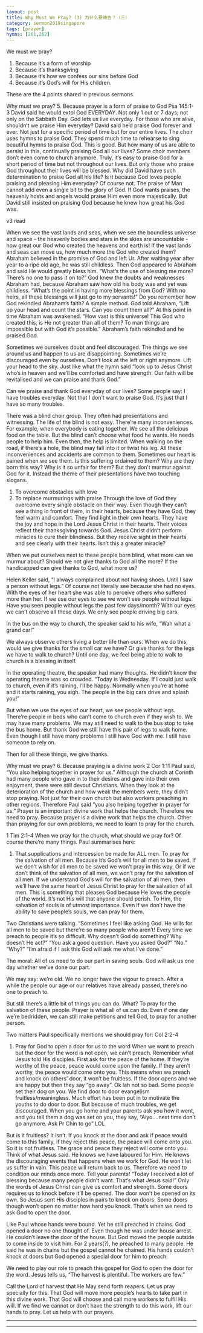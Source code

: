 ```yaml
---
layout: post
title: Why Must We Pray? (3) 为什么要祷告？（三）
category: sermon2019singapore
tags: [prayer]
hymns: [261,262]
---
```


We must we pray?
1. Because it’s a form of worship
2. Because it’s thanksgiving
3. Because it’s how we confess our sins before God
4. Because it’s God’s will for His children. 

These are the 4 points shared in previous sermons.

Why must we pray?
5. Because prayer is a form of praise to God 
Psa 145:1-3
David said he would extol God EVERYDAY. Not only 1 out or 7 days; not only on the Sabbath Day. God lets us live everyday. For those who are alive, shouldn’t we praise Him everyday? David said he’d praise God forever and ever. Not just for a specific period of time but for our entire lives. The choir uses hymns to praise God. They spend much time to rehearse to sing beautiful hymns to praise God. This is good. But how many of us are able to persist in this, continually praising God all our lives? Some choir members don’t even come to church anymore. Truly, it’s easy to praise God for a short period of time but not throughout our lives. But only those who praise God throughout their lives will be blessed. Why did David have such determination to praise God all his life? Is it because God loves people praising and pleasing Him everyday? Of course not. The praise of Man cannot add even a single bit to the glory of God. If God wants praises, the heavenly hosts and angels would praise Him even more majestically. But David still insisted on praising God because he knew how great his God was. 

v3 read 

When we see the vast lands and seas, when we see the boundless universe and space - the heavenly bodies and stars in the skies are uncountable - how great our God who created the heavens and earth is! If the vast lands and seas can move us, how much more the God who created them? Abraham believed in the promise of God and left Ur. After waiting year after year to a ripe old age, he was still childless. Then God appeared to Abraham and said He would greatly bless him. “What’s the use of blessing me more? There’s no one to pass it on to?” God knew the doubts and weaknesses Abraham had, because Abraham saw how old his body was and yet was childless. “What’s the point in having more blessings from God? With no heirs, all these blessings will just go to my servants!” Do you remember how God rekindled Abraham’s faith? A simple method. God told Abraham, “Lift up your head and count the stars. Can you count them all?” At this point in time Abraham was awakened. “How vast is this universe! This God who created this, is He not greater than all of them? To man things are impossible but with God it’s possible.” Abraham’s faith rekindled and he praised God. 

Sometimes we ourselves doubt and feel discouraged. The things we see around us and happen to us are disappointing. Sometimes we’re discouraged even by ourselves. Don’t look at the left or right anymore. Lift your head to the sky. Just like what the hymn said “look up to Jesus Christ who’s in heaven and we’ll be comforted and have strength. Our faith will be revitalised and we can praise and thank God.”

Can we praise and thank God everyday of our lives? Some people say: I have troubles everyday. Not that I don’t want to praise God. It’s just that I have so many troubles. 

There was a blind choir group. They often had presentations and witnessing. The life of the blind is not easy. There’re many inconveniences. For example, when everybody is eating together. We see all the delicious food on the table. But the blind can’t choose what food he wants. He needs people to help him. Even then, the help is limited. When walking on the road, if there’s a hole, the blind may fall into it or twist his leg. All these inconveniences and accidents are common to them. Sometimes our heart is pained when we see them. Is this suffering ordained to them? Why are they born this way? Why is it so unfair for them? But they don’t murmur against God for it. Instead the theme of their presentations have two touching slogans. 
1. To overcome obstacles with love
2. To replace murmurings with praise 
Through the love of God they overcome every single obstacle on their way. Even though they can’t see a thing in front of them, in their hearts, because they have God, they feel warm and comfort. They find light in their own hearts. They have the joy and hope in the Lord Jesus Christ in their hearts. Their voices reflect their thanksgiving towards God. Jesus Christ didn’t perform miracles to cure their blindness. But they receive sight in their hearts and see clearly with their hearts. Isn’t this a greater miracle?

When we put ourselves next to these people born blind, what more can we murmur about? Should we not give thanks to God all the more? If the handicapped can give thanks to God, what more us?

Helen Keller said, “I always complained about not having shoes. Until I saw a person without legs.” Of course not literally see because she had no eyes. With the eyes of her heart she was able to perceive others who suffered more than her. If we use our eyes to see we won’t see people without legs. Have you seen people without legs the past few days/month? With our eyes we can’t observe all these days. We only see people driving big cars. 

In the bus on the way to church, the speaker said to his wife, “Wah what a grand car!”

We always observe others living a better life than ours. When we do this, would we give thanks for the small car we have? Or give thanks for the legs we have to walk to church? Until one day, we feel being able to walk to church is a blessing in itself. 

In the operating theatre, the speaker had many thoughts. He didn’t know the operating theatre was so crowded. “Today is Wednesday. If I could just walk to church, even if it’s raining, I’ll be happy. Normally when you’re at home and it starts raining, you sigh. The people in the big cars drive and splash you!”

But when we use the eyes of our heart, we see people without legs. There’re people in beds who can’t come to church even if they wish to. We may have many problems. We may still need to walk to the bus stop to take the bus home. But thank God we still have this pair of legs to walk home. Even though I still have many problems I still have God with me. I still have someone to rely on. 

Then for all these things, we give thanks. 

Why must we pray?
6. Because praying is a divine work
2 Cor 1:11
Paul said, “You also helping together in prayer for us.”
Although the church at Corinth had many people who gave in to their desires and gave into their own enjoyment, there were still devout Christians. When they look at the deterioration of the church and how weak the members were, they didn’t stop praying. Not just for their own church but also workers preaching in other regions. Therefore Paul said “you also helping together in prayer for us.” Prayer is an important divine work that helps the church. Therefore we need to pray. Because prayer is a divine work that helps the church. Other than praying for our own problems, we need to learn to pray for the church. 

1 Tim 2:1-4
When we pray for the church, what should we pray for? Of course there’re many things. Paul summarises here:
1. That supplications and intercession be made for ALL men. To pray for the salvation of all men. Because it’s God’s will for all men to be saved. If we don’t wish for all men to be saved we won’t pray in this way. Or if we don’t think of the salvation of all men, we won’t pray for the salvation of all men. If we understand God’s will for the salvation of all men, then we’ll have the same heart of Jesus Christ to pray for the salvation of all men. This is something that pleases God because He loves the people of the world. It’s not His will that anyone should perish. To Him, the salvation of souls is of utmost importance. Even if we don’t have the ability to save people’s souls, we can pray for them. 

Two Christians were talking.
“Sometimes I feel like asking God. He wills for all men to be saved but there’re so many people who aren’t! Every time we preach to people it’s so difficult. Why doesn’t God do something? Why doesn’t He act?”
“You ask a good question. Have you asked God?”
“No.”
“Why?”
“I’m afraid if I ask this God will ask me what I’ve done.”

The moral: All of us need to do our part in saving souls. God will ask us one day whether we’ve done our part. 

We may say: we’re old. We no longer have the vigour to preach. After a while the people our age or our relatives have already passed, there’s no one to preach to. 

But still there’s a little bit of things you can do. What? To pray for the salvation of these people. Prayer is what all of us can do. Even if one day we’re bedridden, we can still make petitions and tell God, to pray for another person. 

Two matters Paul specifically mentions we should pray for:
Col 2:2-4
1. Pray for God to open a door for us to the word
When we want to preach but the door for the word is not open, we can’t preach. Remember what Jesus told His disciples. First ask for the peace of the home. If they’re worthy of the peace, peace would come upon the family. If they aren’t worthy, the peace would come onto you. This means when we preach and knock on others’ door, it won’t be fruitless. If the door opens and we are happy but then they say “go away”. Ok lah not so bad. Some people set their dog on you. We find door to door evangelism fruitless/meaningless. Much effort has been put in to motivate the youths to do door to door. But because of much troubles, we get discouraged. When you go home and your parents ask you how it went, and you tell them a dog was set on you, they say, “Aiyo....next time don’t go anymore. Ask Pr Chin to go” LOL

But is it fruitless? It isn’t. If you knock at the door and ask if peace would come to this family, if they reject this peace, the peace will come onto you. So it is not fruitless. The grace and peace they reject will come onto you. Think of what Jesus said. He knows we have laboured for Him. He knows the discouraging events that happens when we work for God. He won’t let us suffer in vain. This peace will return back to us. Therefore we need to condition our minds once more. Tell your parents! “Today I received a lot of blessing because many people didn’t want. That’s what Jesus said!” Only the words of Jesus Christ can give us comfort and strength. Some doors requires us to knock before it’ll be opened. The door won’t be opened on its own. So Jesus sent His disciples in pairs to knock on doors. Some doors though won’t open no matter how hard you knock. That’s when we need to ask God to open the door. 

Like Paul whose hands were bound. Yet he still preached in chains. God opened a door no one thought of. Even though he was under house arrest. He couldn’t leave the door of the house. But God moved the people outside to come inside to visit him. For 2 years(?), he preached to many people. He said he was in chains but the gospel cannot he chained. His hands couldn’t knock at doors but God opened a special door for him to preach. 

We need to play our role to preach this gospel for God to open the door for the word. Jesus tells us, “The harvest is plentiful. The workers are few.”

Call the Lord of harvest that He May send forth reapers. Let us pray specially for this. That God will move more people’s hearts to take part in this divine work. That God will choose and call more workers to fulfil His will. If we find we cannot or don’t have the strength to do this work, lift our hands to pray. Let us help with our prayers.  



----
****
